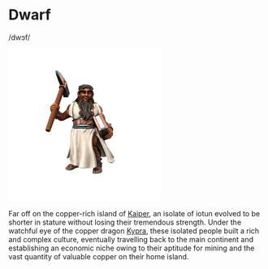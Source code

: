# Dwarf
/dwɔf/

![](dwarf.png)

Far off on the copper-rich island of [Kaiper](../../Locations/Kaiper/Kaiper.md), an isolate of iotun evolved to be shorter in stature without losing their tremendous strength. Under the watchful eye of the copper dragon [Kypra](../../People/Dragons/Kypra), these isolated people built a rich and complex culture, eventually travelling back to the main continent and establishing an economic niche owing to their aptitude for mining and the vast quantity of valuable copper on their home island.